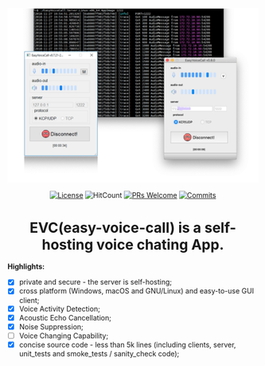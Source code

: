![server_and_clients](./documents/user/screenshot.png)


<p align="center">
  <a href="LICENSE"><img alt="License" src="https://img.shields.io/github/license/zhang-ray/easy-voice-call.svg"></a>
  <a ><img alt="HitCount" src="https://hitcounter.pythonanywhere.com/count/tag.svg?url=https%3A%2F%2Fgithub.com%2Fzhang-ray%2Feasy-voice-call"></a>
  <a href="https://github.com/zhang-ray/easy-voice-call/pulls"><img alt="PRs Welcome" src="https://img.shields.io/badge/PRs-welcome-brightgreen.svg?style=flat-square"></a>
  <a href="https://github.com/zhang-ray/easy-voice-call/commits/master"><img alt="Commits" src="https://img.shields.io/github/commits-since/zhang-ray/easy-voice-call/latest.svg?style=flat-square"></a>
</p>

<h1 align="center">
  EVC(easy-voice-call) is a self-hosting voice chating App. 
</h1>


**Highlights:**
- [x] private and secure - the server is self-hosting;
- [x] cross platform (Windows, macOS and GNU/Linux) and easy-to-use GUI client;
- [x] Voice Activity Detection; 
- [x] Acoustic Echo Cancellation; 
- [x] Noise Suppression;
- [ ] Voice Changing Capability;
- [x] concise source code - less than 5k lines (including clients, server, unit_tests and smoke_tests / sanity_check code);
